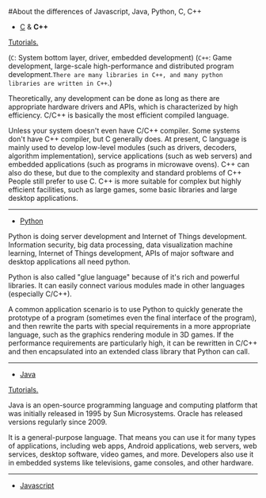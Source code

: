 #About the differences of Javascript, Java, Python, C, C++

- [C](https://learncodethehardway.org/c/) & __C++__

[Tutorials.](https://www.cprogramming.com/)

(`C`: System bottom layer, driver, embedded development)
(`C++`: Game development, large-scale high-performance and distributed program development.`There are many libraries in C++, and many python libraries are written in C++`.)

Theoretically, any development can be done as long as there are appropriate hardware drivers and APIs, which is characterized by high efficiency. C/C++ is basically the most efficient compiled language. 

Unless your system doesn't even have C/C++ compiler. Some systems don't have C++ compiler, but C generally does. At present, C language is mainly used to develop low-level modules (such as drivers, decoders, algorithm implementation), service applications (such as web servers) and embedded applications (such as programs in microwave ovens). C++ can also do these, but due to the complexity and standard problems of C++ People still prefer to use C. C++ is more suitable for complex but highly efficient facilities, such as large games, some basic libraries and large desktop applications.

---
- [Python](https://www.python.org/about/)

Python is doing server development and Internet of Things development. Information security, big data processing, data visualization machine learning, Internet of Things development, APIs of major software and desktop applications all need python.

Python is also called "glue language" because of it's rich and powerful libraries. It can easily connect various modules made in other languages (especially C/C++).

A common application scenario is to use Python to quickly generate the prototype of a program (sometimes even the final interface of the program), and then rewrite the parts with special requirements in a more appropriate language, such as the graphics rendering module in 3D games. If the performance requirements are particularly high, it can be rewritten in C/C++ and then encapsulated into an extended class library that Python can call.


---


- [Java](https://blog.udemy.com/learn-java/)

[Tutorials.](https://www.learnjavaonline.org/)

Java is an open-source programming language and computing platform that was initially released in 1995 by Sun Microsystems. Oracle has released versions regularly since 2009.

It is a general-purpose language. That means you can use it for many types of applications, including web apps, Android applications, web servers, web services, desktop software, video games, and more. Developers also use it in embedded systems like televisions, game consoles, and other hardware.

---
- [Javascript](https://www.learn-js.org/)